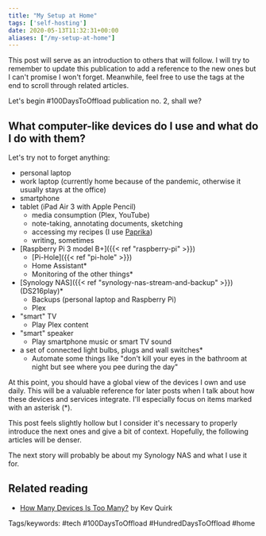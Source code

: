 ```yaml
---
title: "My Setup at Home"
tags: ['self-hosting']
date: 2020-05-13T11:32:31+00:00
aliases: ["/my-setup-at-home"]
---
```

This post will serve as an introduction to others that will follow. I will try to remember to update this publication to add a reference to the new ones but I can't promise I won't forget. Meanwhile, feel free to use the tags at the end to scroll through related articles.

Let's begin #100DaysToOffload publication no. 2, shall we?
<!--more-->

## What computer-like devices do I use and what do I do with them?

Let's try not to forget anything:

* personal laptop
* work laptop (currently home because of the pandemic, otherwise it usually stays at the office)
* smartphone
* tablet (iPad Air 3 with Apple Pencil)
    * media consumption (Plex, YouTube)
    * note-taking, annotating documents, sketching
    * accessing my recipes (I use [Paprika](https://www.paprikaapp.com/))
    * writing, sometimes
* [Raspberry Pi 3 model B+]({{< ref "raspberry-pi" >}})
    * [Pi-Hole]({{< ref "pi-hole" >}})
    * Home Assistant*
    * Monitoring of the other things*
* [Synology NAS]({{< ref "synology-nas-stream-and-backup" >}}) (DS216play)*
    * Backups (personal laptop and Raspberry Pi)
    * Plex
* "smart" TV
    * Play Plex content
* "smart" speaker
    * Play smartphone music or smart TV sound
* a set of connected light bulbs, plugs and wall switches*
    * Automate some things like "don't kill your eyes in the bathroom at night but see where you pee during the day"

At this point, you should have a global view of the devices I own and use daily. This will be a valuable reference for later posts when I talk about how these devices and services integrate. I'll especially focus on items marked with an asterisk (&ast;).

This post feels slightly hollow but I consider it's necessary to properly introduce the next ones and give a bit of context. Hopefully, the following articles will be denser.

The next story will probably be about my Synology NAS and what I use it for.

## Related reading
* [How Many Devices Is Too Many?](https://kevq.uk/how-many-devices-is-too-many/) by Kev Quirk


Tags/keywords:
#tech #100DaysToOffload #HundredDaysToOffload #home
